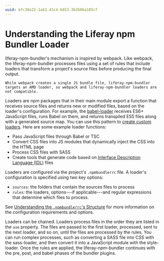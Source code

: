 ```yaml
---
uuid: bfc38e22-1ab2-41c4-b853-3b2606a185cf
---
```

# Understanding the Liferay npm Bundler Loader

liferay-npm-bundler's mechanism is inspired by webpack. Like webpack, the liferay-npm-bundler processes files using a set of rules that include loaders that transform a project's source files before producing the final output.

```{note}
While webpack creates a single JS bundle file, liferay-npm-bundler targets an AMD loader, so webpack and liferay-npm-bundler loaders are not compatible.
```

Loaders are npm packages that in their main module export a function that receives source files and returns new or modified files, based on the loader's configuration. For example, the [babel-loader](https://github.com/liferay/liferay-js-toolkit/tree/master/packages/liferay-npm-bundler-loader-babel-loader) receives ES6+ JavaScript files, runs Babel on them, and returns transpiled ES5 files along with a generated source map. You can use this pattern to [create custom loaders](https://help.liferay.com/hc/en-us/articles/360037662951-Creating-Custom-Loaders-for-the-liferay-npm-bundler). Here are some example loader functions:

* Pass JavaScript files through Babel or TSC
* Convert CSS files into JS modules that dynamically inject the CSS into the HTML page
* Process CSS files with SASS
* Create tools that generate code based on [Interface Description Language (IDL)](https://en.wikipedia.org/wiki/Interface_description_language) files

Loaders are configured via the project's `.npmbundlerrc` file. A loader's configuration is specified using two key options: 

* `sources`: the folders that contain the sources files to process
* `rules`: the loaders, options---if applicable---and regular expressions that determine which files to process. 

See [Understanding the `.npmbundlerrc`'s Structure](./npmbundlerrc-structure.md#package-processing-options) for more information on the configuration requirements and options.

Loaders can be chained. Loaders process files in the order they are listed in the `use` property. The files are passed to the first loader, processed, sent to the next loader, and so on, until the files are processed by the rules. You can run complex processes, such as converting a SASS file into CSS with the sass-loader, and then convert it into a JavaScript module with the style-loader. Once the rules are applied, the liferay-npm-bundler continues with the pre, post, and babel phases of the bundler plugins.
